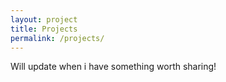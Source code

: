 ```yaml
---
layout: project
title: Projects
permalink: /projects/
---
```


Will update when i have something worth sharing!
